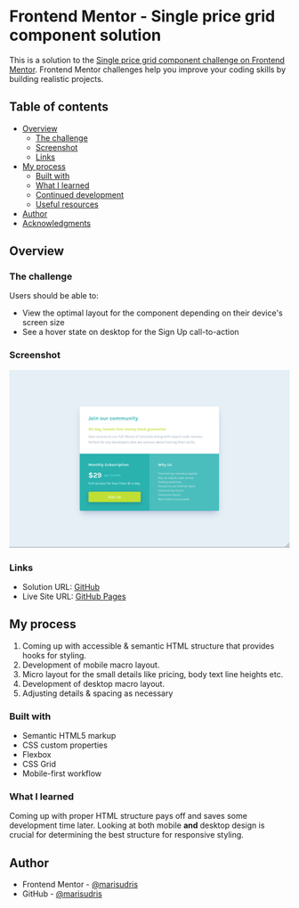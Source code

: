 # Frontend Mentor - Single price grid component solution

This is a solution to the [Single price grid component challenge on Frontend Mentor](https://www.frontendmentor.io/challenges/single-price-grid-component-5ce41129d0ff452fec5abbbc). Frontend Mentor challenges help you improve your coding skills by building realistic projects.

## Table of contents

- [Overview](#overview)
  - [The challenge](#the-challenge)
  - [Screenshot](#screenshot)
  - [Links](#links)
- [My process](#my-process)
  - [Built with](#built-with)
  - [What I learned](#what-i-learned)
  - [Continued development](#continued-development)
  - [Useful resources](#useful-resources)
- [Author](#author)
- [Acknowledgments](#acknowledgments)

## Overview

### The challenge

Users should be able to:

- View the optimal layout for the component depending on their device's screen size
- See a hover state on desktop for the Sign Up call-to-action

### Screenshot

![](./design/my-solution.png)

### Links

- Solution URL: [GitHub]()
- Live Site URL: [GitHub Pages]()

## My process

1. Coming up with accessible & semantic HTML structure that provides hooks for styling.
2. Development of mobile macro layout.
3. Micro layout for the small details like pricing, body text line heights etc.
4. Development of desktop macro layout.
5. Adjusting details & spacing as necessary

### Built with

- Semantic HTML5 markup
- CSS custom properties
- Flexbox
- CSS Grid
- Mobile-first workflow

### What I learned

Coming up with proper HTML structure pays off and saves some development time later. Looking at both mobile **and** desktop design is crucial for determining the best structure for responsive styling.

## Author

- Frontend Mentor - [@marisudris](https://www.frontendmentor.io/profile/marisudris)
- GitHub - [@marisudris](https://www.github.com/marisudris)